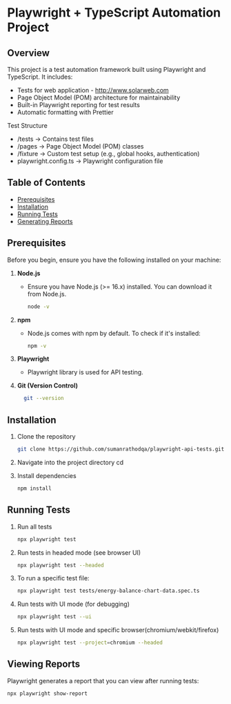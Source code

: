 # Playwright + TypeScript Automation Project

## Overview
This project is a test automation framework built using Playwright and TypeScript. It includes:

- Tests for web application - http://www.solarweb.com
- Page Object Model (POM) architecture for maintainability
- Built-in Playwright reporting for test results
- Automatic formatting with Prettier

Test Structure
- /tests → Contains test files
- /pages → Page Object Model (POM) classes
- /fixture → Custom test setup (e.g., global hooks, authentication)
- playwright.config.ts → Playwright configuration file

## Table of Contents
- [Prerequisites](#prerequisites)
- [Installation](#installation)
- [Running Tests](#running-tests)
- [Generating Reports](#generating-reports)

## Prerequisites
Before you begin, ensure you have the following installed on your machine:

1. **Node.js**
   - Ensure you have Node.js (>= 16.x) installed. You can download it from Node.js.
     ```bash
     node -v
     ```

2. **npm**
   - Node.js comes with npm by default. To check if it's installed:
     ```bash
     npm -v
     ```

3. **Playwright**
   - Playwright library is used for API testing.

4. **Git (Version Control)**
   ```bash
     git --version
   ```

## Installation
1. Clone the repository
   ```bash
   git clone https://github.com/sumanrathodqa/playwright-api-tests.git
   ```

2. Navigate into the project directory
   cd <project-directory>

4. Install dependencies
     ```bash
     npm install
     ```

## Running Tests

1. Run all tests
   ```bash
   npx playwright test
   ```

2. Run tests in headed mode (see browser UI)
   ```bash
   npx playwright test --headed
   ```

3. To run a specific test file:
   ```bash
   npx playwright test tests/energy-balance-chart-data.spec.ts
   ```

5. Run tests with UI mode (for debugging)
   ```bash
   npx playwright test --ui
   ```

6. Run tests with UI mode and specific browser(chromium/webkit/firefox)
   ```bash
   npx playwright test --project=chromium --headed
   ```

## Viewing Reports
Playwright generates a report that you can view after running tests:
  ```bash
  npx playwright show-report
  ```
